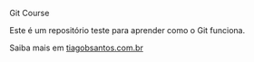 Git Course

Este é um repositório teste para aprender como o Git funciona.

Saiba mais em [tiagobsantos.com.br](http://tiagobsantos.com.br)